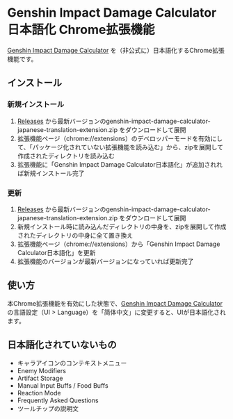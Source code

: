 # Genshin Impact Damage Calculator 日本語化 Chrome拡張機能
[Genshin Impact Damage Calculator](https://genshinimpactcalculator.com/genshinCalc) を（非公式に）日本語化するChrome拡張機能です。


## インストール

### 新規インストール
1. [Releases](https://github.com/gtKOT/genshin-impact-damage-calculator-japanese-translation-extension/releases) から最新バージョンのgenshin-impact-damage-calculator-japanese-translation-extension.zip をダウンロードして展開
1. 拡張機能ページ（chrome://extensions）のデベロッパーモードを有効にして、「パッケージ化されていない拡張機能を読み込む」から、zipを展開して作成されたディレクトリを読み込む
1. 拡張機能に「Genshin Impact Damage Calculator日本語化」が追加されれば新規インストール完了

### 更新
1. [Releases](https://github.com/gtKOT/genshin-impact-damage-calculator-japanese-translation-extension/releases) から最新バージョンのgenshin-impact-damage-calculator-japanese-translation-extension.zip をダウンロードして展開
1. 新規インストール時に読み込んだディレクトリの中身を、zipを展開して作成されたディレクトリの中身に全て置き換え
1. 拡張機能ページ（chrome://extensions）から「Genshin Impact Damage Calculator日本語化」を更新
1. 拡張機能のバージョンが最新バージョンになっていれば更新完了

## 使い方
本Chrome拡張機能を有効にした状態で、[Genshin Impact Damage Calculator](https://genshinimpactcalculator.com/genshinCalc) の言語設定（UI > Language）を「简体中文」に変更すると、UIが日本語化されます。

## 日本語化されていないもの
- キャラアイコンのコンテキストメニュー
- Enemy Modifiers
- Artifact Storage
- Manual Input Buffs / Food Buffs
- Reaction Mode
- Frequently Asked Questions
- ツールチップの説明文
